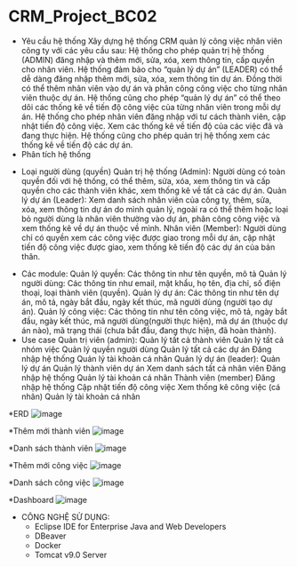 # CRM_Project_BC02

- Yêu cầu hệ thống
  Xây dựng hệ thống CRM quản lý công việc nhân viên công ty với các yêu cầu sau:
  Hệ thống cho phép quản trị hệ thống (ADMIN) đăng nhập và thêm mới, sửa, xóa, xem thông tin, cấp quyền cho nhân viên.
  Hệ thống đảm bảo cho “quản lý dự án” (LEADER) có thể dễ dàng đăng nhập thêm mới, sửa, xóa, xem thông tin dự án. Đồng thời có thể thêm nhân viên vào dự án và phân công công việc cho từng nhân viên thuộc dự án.
  Hệ thống cũng cho phép “quản lý dự án” có thể theo dõi các thống kê về tiến độ công việc của từng nhân viên trong mỗi dự án.
  Hệ thống cho phép nhân viên đăng nhập với tư cách thành viên, cập nhật tiến độ công việc. Xem các thống kê về tiến độ của các việc đã và đang thực hiện.
  Hệ thống cũng cho phép quản trị hệ thống xem các thống kê về tiến độ các dự án.
- Phân tích hệ thống
 * Loại người dùng (quyền)
  Quản trị hệ thống (Admin): Người dùng có toàn quyền đối với hệ thống, có thể thêm, sửa, xóa, xem thông tin và cấp quyền cho các thành viên khác, xem thống kê về tất cả các dự án.
  Quản lý dự án (Leader): Xem danh sách nhân viên của công ty, thêm, sửa, xóa, xem thông tin dự án do mình quản lý, ngoài ra có thể thêm hoặc loại bỏ người dùng là nhân viên thường vào dự án, phân công công   việc và xem thống kê về dự án thuộc về mình.
  Nhân viên (Member): Người dùng chỉ có quyền xem các công việc được giao trong mỗi dự án, cập nhật tiến độ công việc được giao, xem thống kê tiến độ các dự án của bản thân.
- Các module:
   Quản lý quyền: Các thông tin như tên quyền, mô tả
   Quản lý người dùng: Các thông tin như email, mật khẩu, họ tên, địa chỉ, số điện thoại, loại thành viên (quyền).
   Quản lý dự án: Các thông tin như tên dự án, mô tả, ngày bắt đầu, ngày kết thúc, mã người dùng (người tạo dự án).
   Quản lý công việc: Các thông tin như tên công việc, mô tả, ngày bắt đầu, ngày kết thúc, mã người dùng(người thực hiện), mã dự án (thuộc dự án nào), mã trạng thái (chưa bắt đầu, đang thực hiện, đã hoàn thành).
- Use case
   Quản trị viên (admin): Quản lý tất cả thành viên Quản lý tất cả nhóm việc Quản lý quyền người dùng Quản lý tất cả các dự án Đăng nhập hệ thống Quản lý tài khoản cá nhân
   Quản lý dự án (leader): Quản lý dự án Quản lý thành viên dự án Xem danh sách tất cả nhân viên Đăng nhập hệ thống Quản lý tài khoản cá nhân
   Thành viên (member) Đăng nhập hệ thống Cập nhật tiến độ công việc Xem thống kê công việc (cá nhân) Quản lý tài khoản cá nhân

*ERD
![image](https://github.com/idiotman-2212/CRM_Project_BC02/assets/82036270/d863bc84-4056-43c2-84dc-238b6ebf3398)

*Thêm mới thành viên
![image](https://github.com/idiotman-2212/CRM_Project_BC02/assets/82036270/5dd579e2-bf9c-46ef-8b24-c07375f80ad8)

*Danh sách thành viên
![image](https://github.com/idiotman-2212/CRM_Project_BC02/assets/82036270/8e9876da-6a2a-440b-a87b-0a07147ebe09)

*Thêm mới công việc
![image](https://github.com/idiotman-2212/CRM_Project_BC02/assets/82036270/1701bc6d-2b35-4d1a-acf2-206e2876815d)

*Danh sách công việc 
![image](https://github.com/idiotman-2212/CRM_Project_BC02/assets/82036270/2f0595b7-fda7-4ac3-87b1-273c7d853444)

*Dashboard
![image](https://github.com/idiotman-2212/CRM_Project_BC02/assets/82036270/009ff3a4-c3bf-409e-a813-2810afebe42e)

- CÔNG NGHỆ SỬ DỤNG:
  * Eclipse IDE for Enterprise Java and Web Developers
  * DBeaver
  * Docker
  * Tomcat v9.0 Server
  




